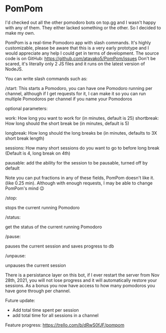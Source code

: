 # PomPom
I'd checked out all the other pomodoro bots on top.gg and I wasn't happy with any of them. They either lacked something or the other. So I decided to make my own.

PomPom is a real-time Pomodoro app with slash commands. It's highly customizable, please be aware that this is a very early prototype and I would appreciate any help I could get in terms of development. The source code is on GitHub: https://github.com/atavako5/PomPom/issues Don't be scared, it's literally only 2 JS files and it runs on the latest version of NodeJS.

You can write slash commands such as:

/start:
This starts a Pomodoro, you can have one Pomodoro running per channel, although if I get requests for it, I can make it so you can run multiple Pomodoros per channel if you name your Pomodoros

optional parameters:

work: How long you want to work for (in minutes, default is 25)
shortbreak: How long should the short break be (in minutes, default is 5)

longbreak: How long should the long breaks be (in minutes, defaults to 3X short break length)

sessions: How many short sessions do you want to go to before long break (Default is 4, long break on 4th)

pausable: add the ability for the session to be pausable, turned off by default

Note you can put fractions in any of these fields, PomPom doesn't like it. (like 0.25 min). Although with enough requests, I may be able to change PomPom's mind 😉

/stop:

stops the current running Pomodoro

/status:

get the status of the current running Pomodoro

/pause:

pauses the current session and saves progress to db

/unpause:

unpauses the current session

There is a persistance layer on this bot, if I ever restart the server from Nov 28th, 2021, you will not lose progress and it will automatically restore your sessions. As a bonus you now have access to how many pomodoros you have gone through per channel.

Future update:
- Add total time spent per session
- add total time for all sessions in a channel

Feature progress:
https://trello.com/b/dRwS0fJF/pompom
